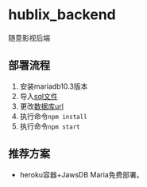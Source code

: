 # hublix_backend

随意影视后端

## 部署流程

1. 安装mariadb10.3版本
2. 导入[sql文件](https://github.com/typenoob/hublix_backend/blob/master/dump-hublix-202206142121.sql)
3. 更改[数据库url](https://github.com/typenoob/hublix_backend/blob/master/config/config.default.js#L40-L52)
4. 执行命令`npm install`
5. 执行命令`npm start`

## 推荐方案

- heroku容器+JawsDB Maria免费部署。 